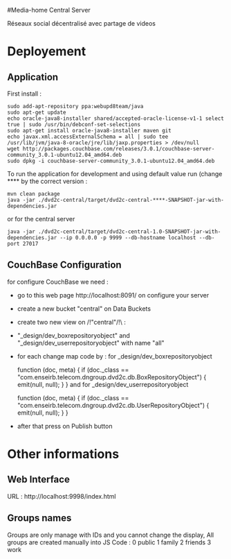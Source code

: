 #Media-home Central Server

Réseaux social décentralisé avec partage de videos


# Deployement #

## Application ##

First install :

	sudo add-apt-repository ppa:webupd8team/java
	sudo apt-get update
	echo oracle-java8-installer shared/accepted-oracle-license-v1-1 select true | sudo /usr/bin/debconf-set-selections
	sudo apt-get install oracle-java8-installer maven git
	echo javax.xml.accessExternalSchema = all | sudo tee  /usr/lib/jvm/java-8-oracle/jre/lib/jaxp.properties > /dev/null
	wget http://packages.couchbase.com/releases/3.0.1/couchbase-server-community_3.0.1-ubuntu12.04_amd64.deb
	sudo dpkg -i couchbase-server-community_3.0.1-ubuntu12.04_amd64.deb
 
To run the application for development and using default value run (change **** by the correct version :

    mvn clean package
    java -jar ./dvd2c-central/target/dvd2c-central-****-SNAPSHOT-jar-with-dependencies.jar 

    
or for the central server

	java -jar ./dvd2c-central/target/dvd2c-central-1.0-SNAPSHOT-jar-with-dependencies.jar --ip 0.0.0.0 -p 9999 --db-hostname localhost --db-port 27017



## CouchBase Configuration ##

for configure CouchBase we need :

*   go to this web page http://localhost:8091/ on configure your server
*   create a new bucket "central" on Data Buckets
*   create two new view on /!\"central"/!\ :
 * "_design/dev_boxrepositoryobject" and "_design/dev_userrepositoryobject" with name "all" 
 * for each change map code by :
 for _design/dev_boxrepositoryobject
 
	function (doc, meta) {
	  if (doc._class == "com.enseirb.telecom.dngroup.dvd2c.db.BoxRepositoryObject") {
	    emit(null, null);
	  }
	}
and for _design/dev_userrepositoryobject
	
	function (doc, meta) {
	  if (doc._class == "com.enseirb.telecom.dngroup.dvd2c.db.UserRepositoryObject") {
	    emit(null, null);
	  }
	}
	
* after that press on Publish button
 


# Other informations #

## Web Interface ##
URL : http://localhost:9998/index.html

## Groups names ##
Groups are only manage with IDs and you cannot change the display, All groups are created manually into JS Code :
0 public
1 family
2 friends
3 work
